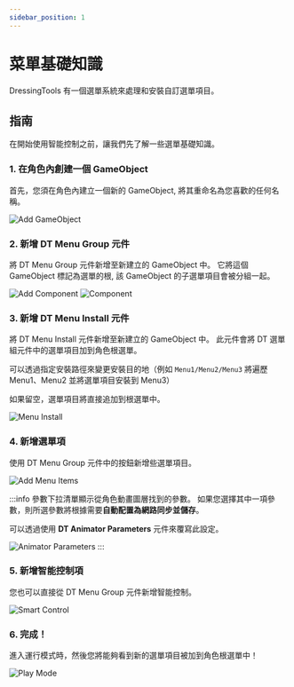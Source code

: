 ```yaml
---
sidebar_position: 1
---
```


# 菜單基礎知識

DressingTools 有一個選單系統來處理和安裝自訂選單項目。

## 指南

在開始使用智能控制之前，讓我們先了解一些選單基礎知識。

### 1. 在角色內創建一個 GameObject

首先，您須在角色內建立一個新的 GameObject, 將其重命名為您喜歡的任何名稱。

![Add GameObject](/img/menu-basics-1.PNG)

### 2. 新增 DT Menu Group 元件

將 DT Menu Group 元件新增至新建立的 GameObject 中。 它將這個 GameObject 標記為選單的根, 該 GameObject 的子選單項目會被分組一起。

![Add Component](/img/menu-basics-2-1.PNG)
![Component](/img/menu-basics-2-2.PNG)

### 3. 新增 DT Menu Install 元件

將 DT Menu Install 元件新增至新建立的 GameObject 中。 此元件會將 DT 選單組元件中的選單項目加到角色根選單。

可以透過指定安裝路徑來變更安裝目的地（例如 `Menu1/Menu2/Menu3` 將遍歷 Menu1、Menu2 並將選單項目安裝到 Menu3）

如果留空，選單項目將直接追加到根選單中。

![Menu Install](/img/menu-basics-3.PNG)

### 4. 新增選單項

使用 DT Menu Group 元件中的按鈕新增些選單項目。

![Add Menu Items](/img/menu-basics-4.PNG)

:::info
參數下拉清單顯示從角色動畫圖層找到的參數。
如果您選擇其中一項參數，則所選參數將根據需要**自動配置為網路同步並儲存**。

可以透過使用 **DT Animator Parameters** 元件來覆寫此設定。

![Animator Parameters](/img/menu-basics-4-animparam.PNG)
:::

### 5. 新增智能控制項

您也可以直接從 DT Menu Group 元件新增智能控制。

![Smart Control](/img/menu-basics-5.PNG)

### 6. 完成！

進入運行模式時，然後您將能夠看到新的選單項目被加到角色根選單中！

![Play Mode](/img/menu-basics-6.PNG)
